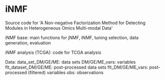 # iNMF
Source code for 'A Non-negative Factorization Method for Detecting Modules in Heterogeneous Omics Multi-modal Data'

iNMF base: main functions for jNMF, iNMF, tuning selection, data generation, evaluation

iNMF analysis (TCGA): code for TCGA analysis

Data:
data_set_DM/GE/ME: data sets
DM/GE/ME_vars: variables
flt_dataset_DM/GE/ME: post-processed data sets
flt_DM/GE/ME_vars: post-processed (filtered) variables
obs: observations
